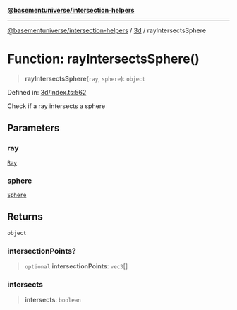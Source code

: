 [**@basementuniverse/intersection-helpers**](../../README.md)

***

[@basementuniverse/intersection-helpers](../../README.md) / [3d](../README.md) / rayIntersectsSphere

# Function: rayIntersectsSphere()

> **rayIntersectsSphere**(`ray`, `sphere`): `object`

Defined in: [3d/index.ts:562](https://github.com/basementuniverse/intersection-helpers/blob/39011b43f2fd5dca5c24f1c152bb983bef87ec23/src/3d/index.ts#L562)

Check if a ray intersects a sphere

## Parameters

### ray

[`Ray`](../types/type-aliases/Ray.md)

### sphere

[`Sphere`](../types/type-aliases/Sphere.md)

## Returns

`object`

### intersectionPoints?

> `optional` **intersectionPoints**: `vec3`[]

### intersects

> **intersects**: `boolean`
